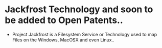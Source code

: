 # Jackfrost Technology and soon to be added to Open Patents..

* Project Jackfrost is a Filesystem Service or Technology used to map Files on the Windows, MacOSX and even Linux..
